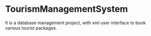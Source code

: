 # TourismManagementSystem
It is a database management project, with xml user interface to book various tourist packages.
